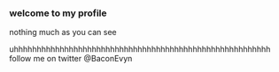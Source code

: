### welcome to my profile

nothing much as you can see

uhhhhhhhhhhhhhhhhhhhhhhhhhhhhhhhhhhhhhhhhhhhhhhhhhhhhhhhh follow me on twitter @BaconEvyn
